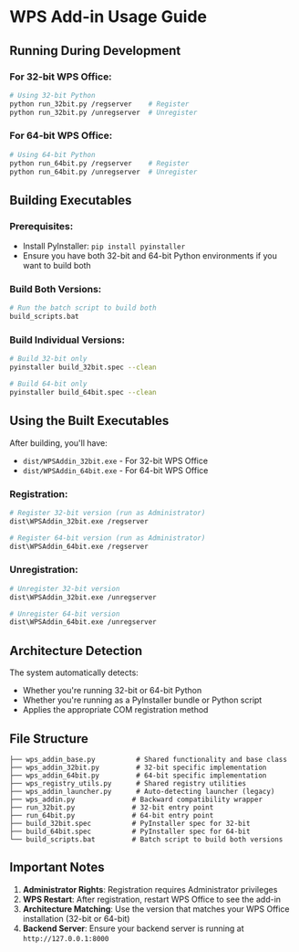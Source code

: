 # WPS Add-in Usage Guide

## Running During Development

### For 32-bit WPS Office:
```bash
# Using 32-bit Python
python run_32bit.py /regserver    # Register
python run_32bit.py /unregserver  # Unregister
```

### For 64-bit WPS Office:
```bash
# Using 64-bit Python
python run_64bit.py /regserver    # Register
python run_64bit.py /unregserver  # Unregister
```

## Building Executables

### Prerequisites:
- Install PyInstaller: `pip install pyinstaller`
- Ensure you have both 32-bit and 64-bit Python environments if you want to build both

### Build Both Versions:
```bash
# Run the batch script to build both
build_scripts.bat
```

### Build Individual Versions:
```bash
# Build 32-bit only
pyinstaller build_32bit.spec --clean

# Build 64-bit only
pyinstaller build_64bit.spec --clean
```

## Using the Built Executables

After building, you'll have:
- `dist/WPSAddin_32bit.exe` - For 32-bit WPS Office
- `dist/WPSAddin_64bit.exe` - For 64-bit WPS Office

### Registration:
```bash
# Register 32-bit version (run as Administrator)
dist\WPSAddin_32bit.exe /regserver

# Register 64-bit version (run as Administrator)
dist\WPSAddin_64bit.exe /regserver
```

### Unregistration:
```bash
# Unregister 32-bit version
dist\WPSAddin_32bit.exe /unregserver

# Unregister 64-bit version
dist\WPSAddin_64bit.exe /unregserver
```

## Architecture Detection

The system automatically detects:
- Whether you're running 32-bit or 64-bit Python
- Whether you're running as a PyInstaller bundle or Python script
- Applies the appropriate COM registration method

## File Structure

```
├── wps_addin_base.py          # Shared functionality and base class
├── wps_addin_32bit.py         # 32-bit specific implementation
├── wps_addin_64bit.py         # 64-bit specific implementation
├── wps_registry_utils.py      # Shared registry utilities
├── wps_addin_launcher.py      # Auto-detecting launcher (legacy)
├── wps_addin.py              # Backward compatibility wrapper
├── run_32bit.py              # 32-bit entry point
├── run_64bit.py              # 64-bit entry point
├── build_32bit.spec          # PyInstaller spec for 32-bit
├── build_64bit.spec          # PyInstaller spec for 64-bit
└── build_scripts.bat         # Batch script to build both versions
```

## Important Notes

1. **Administrator Rights**: Registration requires Administrator privileges
2. **WPS Restart**: After registration, restart WPS Office to see the add-in
3. **Architecture Matching**: Use the version that matches your WPS Office installation (32-bit or 64-bit)
4. **Backend Server**: Ensure your backend server is running at `http://127.0.0.1:8000`